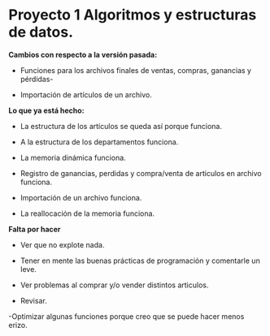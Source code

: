 # Proyecto 1 Algoritmos y estructuras de datos.

**Cambios con respecto a la versión pasada:**

- Funciones para los archivos finales de ventas, compras, ganancias y pérdidas-

- Importación de artículos de un archivo.


**Lo que ya está hecho:**

- La estructura de los artículos se queda así porque funciona.

- A la estructura de los departamentos funciona.

- La memoria dinámica funciona.

- Registro de ganancias, perdidas y compra/venta de articulos en archivo funciona.

- Importación de un archivo funciona.

- La reallocación de la memoria funciona.


**Falta por hacer**


- Ver que no explote nada.

- Tener en mente las buenas prácticas de programación y comentarle un leve.

- Ver problemas al comprar y/o vender distintos articulos.

- Revisar.

-Optimizar algunas funciones porque creo que se puede hacer menos erizo.
